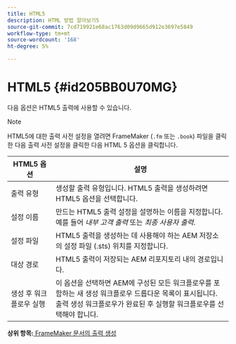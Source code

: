 ```yaml
---
title: HTML5
description: HTML 방법 알아보기5
source-git-commit: 7cd719921e68ac1763d09d9665d912e3697e5849
workflow-type: tm+mt
source-wordcount: '168'
ht-degree: 5%

---
```



# HTML5 {#id205BB0U70MG}

다음 옵션은 HTML5 출력에 사용할 수 있습니다.

>[!NOTE]
>
> HTML5에 대한 출력 사전 설정을 열려면 FrameMaker \(`.fm` 또는 `.book`\) 파일을 클릭한 다음 출력 사전 설정을 클릭한 다음 HTML 5 옵션을 클릭합니다.

| HTML5 옵션 | 설명 |
|------------|-----------|
| 출력 유형 | 생성할 출력 유형입니다. HTML5 출력을 생성하려면 HTML5 옵션을 선택합니다. |
| 설정 이름 | 만드는 HTML5 출력 설정을 설명하는 이름을 지정합니다. 예를 들어 *내부 고객 출력* 또는 *최종 사용자 출력*. |
| 설정 파일 | HTML5 출력을 생성하는 데 사용해야 하는 AEM 저장소의 설정 파일 \(.sts\) 위치를 지정합니다. |
| 대상 경로 | HTML5 출력이 저장되는 AEM 리포지토리 내의 경로입니다. |
| 생성 후 워크플로우 실행 | 이 옵션을 선택하면 AEM에 구성된 모든 워크플로우를 포함하는 새 생성 워크플로우 드롭다운 목록이 표시됩니다. 출력 생성 워크플로우가 완료된 후 실행할 워크플로우를 선택해야 합니다. |

**상위 항목:**[ FrameMaker 문서의 출력 생성](fm-output-generatation.md)

